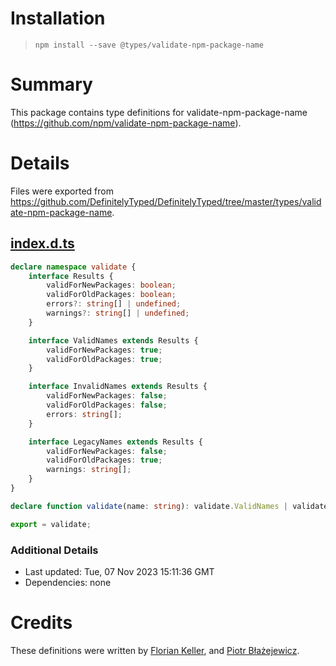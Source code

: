 # Installation
> `npm install --save @types/validate-npm-package-name`

# Summary
This package contains type definitions for validate-npm-package-name (https://github.com/npm/validate-npm-package-name).

# Details
Files were exported from https://github.com/DefinitelyTyped/DefinitelyTyped/tree/master/types/validate-npm-package-name.
## [index.d.ts](https://github.com/DefinitelyTyped/DefinitelyTyped/tree/master/types/validate-npm-package-name/index.d.ts)
````ts
declare namespace validate {
    interface Results {
        validForNewPackages: boolean;
        validForOldPackages: boolean;
        errors?: string[] | undefined;
        warnings?: string[] | undefined;
    }

    interface ValidNames extends Results {
        validForNewPackages: true;
        validForOldPackages: true;
    }

    interface InvalidNames extends Results {
        validForNewPackages: false;
        validForOldPackages: false;
        errors: string[];
    }

    interface LegacyNames extends Results {
        validForNewPackages: false;
        validForOldPackages: true;
        warnings: string[];
    }
}

declare function validate(name: string): validate.ValidNames | validate.InvalidNames | validate.LegacyNames;

export = validate;

````

### Additional Details
 * Last updated: Tue, 07 Nov 2023 15:11:36 GMT
 * Dependencies: none

# Credits
These definitions were written by [Florian Keller](https://github.com/ffflorian), and [Piotr Błażejewicz](https://github.com/peterblazejewicz).
